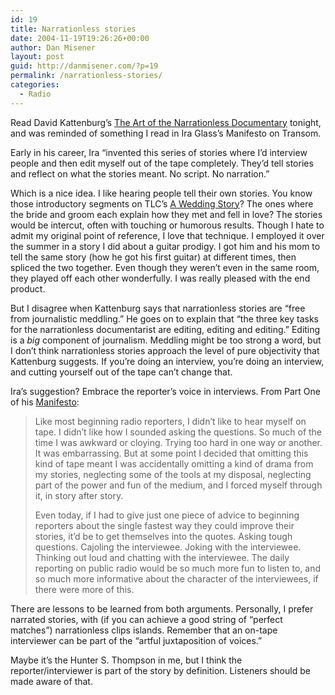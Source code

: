 ```yaml
---
id: 19
title: Narrationless stories
date: 2004-11-19T19:26:26+00:00
author: Dan Misener
layout: post
guid: http://danmisener.com/?p=19
permalink: /narrationless-stories/
categories:
  - Radio
---
```

Read David Kattenburg&#8217;s [The Art of the Narrationless Documentary](http://www.radiosite.ca/training/articles/narrationless.html) tonight, and was reminded of something I read in Ira Glass&#8217;s Manifesto on Transom.

Early in his career, Ira &#8220;invented this series of stories where I&#8217;d interview people and then edit myself out of the tape completely. They&#8217;d tell stories and reflect on what the stories meant. No script. No narration.&#8221;

Which is a nice idea. I like hearing people tell their own stories. You know those introductory segments on TLC&#8217;s [A Wedding Story](http://tlc.discovery.com/fansites/weddingstory/weddingstory.html)? The ones where the bride and groom each explain how they met and fell in love? The stories would be intercut, often with touching or humorous results. Though I hate to admit my original point of reference, I love that technique. I employed it over the summer in a story I did about a guitar prodigy. I got him and his mom to tell the same story (how he got his first guitar) at different times, then spliced the two together. Even though they weren&#8217;t even in the same room, they played off each other wonderfully. I was really pleased with the end product.

But I disagree when Kattenburg says that narrationless stories are &#8220;free from journalistic meddling.&#8221; He goes on to explain that &#8220;the three key tasks for the narrationless documentarist are editing, editing and editing.&#8221; Editing is a _big_ component of journalism. Meddling might be too strong a word, but I don&#8217;t think narrationless stories approach the level of pure objectivity that Kattenburg suggests. If you&#8217;re doing an interview, you&#8217;re doing an interview, and cutting yourself out of the tape can&#8217;t change that.

Ira&#8217;s suggestion? Embrace the reporter&#8217;s voice in interviews. From Part One of his [Manifesto](http://talk.transom.org/WebX?14@16.LZSRanqqmYt.6@.eeb3572/1):

> Like most beginning radio reporters, I didn&#8217;t like to hear myself on tape. I didn&#8217;t like how I sounded asking the questions. So much of the time I was awkward or cloying. Trying too hard in one way or another. It was embarrassing. But at some point I decided that omitting this kind of tape meant I was accidentally omitting a kind of drama from my stories, neglecting some of the tools at my disposal, neglecting part of the power and fun of the medium, and I forced myself through it, in story after story.
> 
> Even today, if I had to give just one piece of advice to beginning reporters about the single fastest way they could improve their stories, it&#8217;d be to get themselves into the quotes. Asking tough questions. Cajoling the interviewee. Joking with the interviewee. Thinking out loud and chatting with the interviewee. The daily reporting on public radio would be so much more fun to listen to, and so much more informative about the character of the interviewees, if there were more of this. 

There are lessons to be learned from both arguments. Personally, I prefer narrated stories, with (if you can achieve a good string of &#8220;perfect matches&#8221;) narrationless clips islands. Remember that an on-tape interviewer can be part of the &#8220;artful juxtaposition of voices.&#8221;

Maybe it&#8217;s the Hunter S. Thompson in me, but I think the reporter/interviewer is part of the story by definition. Listeners should be made aware of that.